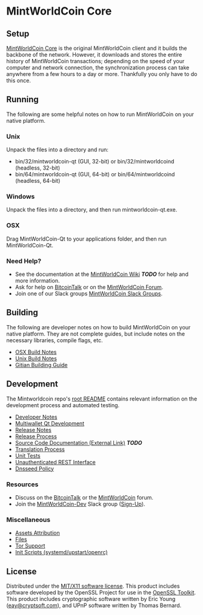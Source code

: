 MintWorldCoin Core
=====================

Setup
---------------------
[MintWorldCoin Core](http://mintworldcoin.org/wallet) is the original MintWorldCoin client and it builds the backbone of the network. However, it downloads and stores the entire history of MintWorldCoin transactions; depending on the speed of your computer and network connection, the synchronization process can take anywhere from a few hours to a day or more. Thankfully you only have to do this once.

Running
---------------------
The following are some helpful notes on how to run MintWorldCoin on your native platform.

### Unix

Unpack the files into a directory and run:

- bin/32/mintworldcoin-qt (GUI, 32-bit) or bin/32/mintworldcoind (headless, 32-bit)
- bin/64/mintworldcoin-qt (GUI, 64-bit) or bin/64/mintworldcoind (headless, 64-bit)

### Windows

Unpack the files into a directory, and then run mintworldcoin-qt.exe.

### OSX

Drag MintWorldCoin-Qt to your applications folder, and then run MintWorldCoin-Qt.

### Need Help?

* See the documentation at the [MintWorldCoin Wiki](https://en.bitcoin.it/wiki/Main_Page) ***TODO***
for help and more information.
* Ask for help on [BitcoinTalk](https://bitcointalk.org/index.php?topic=1262920.0) or on the [MintWorldCoin Forum](http://forum.mintworldcoin.org/).
* Join one of our Slack groups [MintWorldCoin Slack Groups](https://mintworldcoin.org/slack-logins/).

Building
---------------------
The following are developer notes on how to build MintWorldCoin on your native platform. They are not complete guides, but include notes on the necessary libraries, compile flags, etc.

- [OSX Build Notes](build-osx.md)
- [Unix Build Notes](build-unix.md)
- [Gitian Building Guide](gitian-building.md)

Development
---------------------
The Mintworldcoin repo's [root README](https://github.com/MintWorldCoin-Project/MintWorldCoin/blob/master/README.md) contains relevant information on the development process and automated testing.

- [Developer Notes](developer-notes.md)
- [Multiwallet Qt Development](multiwallet-qt.md)
- [Release Notes](release-notes.md)
- [Release Process](release-process.md)
- [Source Code Documentation (External Link)](https://dev.visucore.com/bitcoin/doxygen/) ***TODO***
- [Translation Process](translation_process.md)
- [Unit Tests](unit-tests.md)
- [Unauthenticated REST Interface](REST-interface.md)
- [Dnsseed Policy](dnsseed-policy.md)

### Resources

* Discuss on the [BitcoinTalk](https://bitcointalk.org/index.php?topic=1262920.0) or the [MintWorldCoin](http://forum.mintworldcoin.org/) forum.
* Join the [MintWorldCoin-Dev](https://mintworldcoin-dev.slack.com/) Slack group ([Sign-Up](https://mintworldcoin-dev.herokuapp.com/)).

### Miscellaneous
- [Assets Attribution](assets-attribution.md)
- [Files](files.md)
- [Tor Support](tor.md)
- [Init Scripts (systemd/upstart/openrc)](init.md)

License
---------------------
Distributed under the [MIT/X11 software license](http://www.opensource.org/licenses/mit-license.php).
This product includes software developed by the OpenSSL Project for use in the [OpenSSL Toolkit](https://www.openssl.org/). This product includes
cryptographic software written by Eric Young ([eay@cryptsoft.com](mailto:eay@cryptsoft.com)), and UPnP software written by Thomas Bernard.
